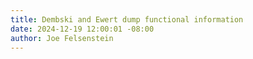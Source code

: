 ```yaml
---
title: Dembski and Ewert dump functional information
date: 2024-12-19 12:00:01 -08:00
author: Joe Felsenstein
---
```

